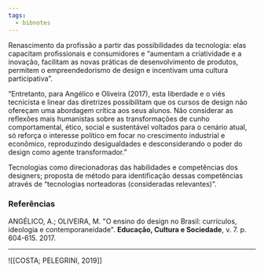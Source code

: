 ```yaml
---
tags:
  - bibnotes
---
```

Renascimento da profissão a partir das possibilidades da tecnologia: elas capacitam profissionais e consumidores e “aumentam a criatividade e a inovação, facilitam as novas práticas de desenvolvimento de produtos, permitem o empreendedorismo de design e incentivam uma cultura participativa”.

“Entretanto, para Angélico e Oliveira (2017), esta liberdade e o viés tecnicista e linear das diretrizes possibilitam que os cursos de design não ofereçam uma abordagem crítica aos seus alunos. Não considerar as reflexões mais humanistas sobre as transformações de cunho comportamental, ético, social e sustentável voltados para o cenário atual, só reforça o interesse político em focar no crescimento industrial e econômico, reproduzindo desigualdades e desconsiderando o poder do design como agente transformador.”

Tecnologias como direcionadoras das habilidades e competências dos designers; proposta de método para identificação dessas competências através de “tecnologias norteadoras (consideradas relevantes)”.

### Referências
ANGÉLICO, A.; OLIVEIRA, M. "O ensino do design no Brasil: currículos, ideologia e contemporaneidade". **Educação, Cultura e Sociedade**, v. 7. p. 604-615. 2017.

---

![[COSTA; PELEGRINI, 2019]]